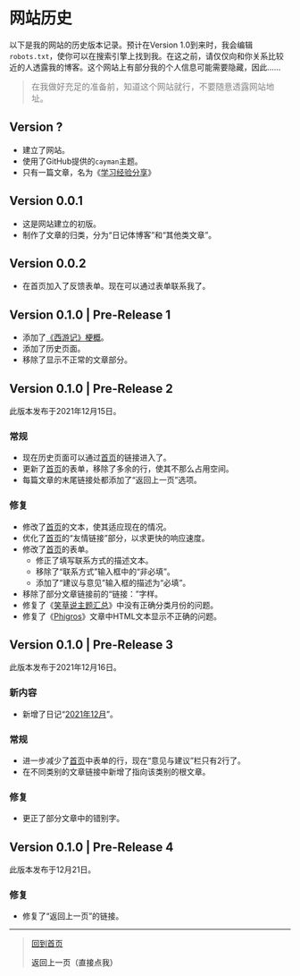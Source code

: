 # 网站历史

以下是我的网站的历史版本记录。预计在Version 1.0到来时，我会编辑`robots.txt`，使你可以在搜索引擎上找到我。在这之前，请仅仅向和你关系比较近的人透露我的博客。这个网站上有部分我的个人信息可能需要隐藏，因此……

><a style="color:grey;font-size:15px">在我做好充足的准备前，知道这个网站就行，不要随意透露网站地址。</a>

## Version ?

- 建立了网站。
- 使用了GitHub提供的`cayman`主题。
- 只有一篇文章，名为《[学习经验分享](学习经验分享.md)》

## Version 0.0.1

- 这是网站建立的初版。
- 制作了文章的归类，分为“日记体博客”和“其他类文章”。

## Version 0.0.2

- 在首页加入了反馈表单。现在可以通过表单联系我了。

## Version 0.1.0 | Pre-Release 1

- 添加了[《西游记》梗概](《西游记》梗概.md)。
- 添加了历史页面。
- 移除了显示不正常的文章部分。

## Version 0.1.0 | Pre-Release 2

此版本发布于2021年12月15日。

### 常规

- 现在历史页面可以通过[首页](../README.md)的链接进入了。
- 更新了[首页](../README.md)的表单，移除了多余的行，使其不那么占用空间。
- 每篇文章的末尾链接处都添加了“返回上一页”选项。

### 修复

- 修改了[首页](../README.md)的文本，使其适应现在的情况。
- 优化了[首页](../README.md)的“友情链接”部分，以求更快的响应速度。
- 修改了[首页](../README.md)的表单。
    - 修正了填写联系方式的描述文本。
    - 移除了“联系方式”输入框中的“非必填”。
    - 添加了“建议与意见”输入框的描述为“必填”。
- 移除了部分文章链接前的“链接：”字样。
- 修复了《[笑草说主题汇总](笑草说.md)》中没有正确分类月份的问题。
- 修复了《[Phigros](Phigros.md)》文章中HTML文本显示不正确的问题。

## Version 0.1.0 | Pre-Release 3

此版本发布于2021年12月16日。

### 新内容

- 新增了日记“[2021年12月](../Daily/2021.12.md)”。

### 常规

- 进一步减少了[首页](../README.md)中表单的行，现在“意见与建议”栏只有2行了。
- 在不同类别的文章链接中新增了指向该类别的根文章。

### 修复

- 更正了部分文章中的错别字。

## Version 0.1.0 | Pre-Release 4

此版本发布于12月21日。

### 修复

- 修复了“返回上一页”的链接。

---

> [回到首页](../README.md)
>
> <a onClick="javascript :history.back(-1);">返回上一页（直接点我）</a>